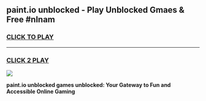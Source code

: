 
## paint.io unblocked - Play Unblocked Gmaes & Free #nlnam
<h3>
<a href="https://news.freeplayer.one?title=paint.io_unblocked&ref=03M">CLICK TO PLAY</a></h3>
<hr>

<h3>
<a href="https://news.freeplayer.one?title=paint.io_unblocked&ref=03M">CLICK 2 PLAY</a>
  
</h3>

<a href="https://news.freeplayer.one?title=paint.io_unblocked&ref=03M"><img src="https://clearcache.store/games.png"></a>


**paint.io unblocked games unblocked: Your Gateway to Fun and Accessible Online Gaming**
